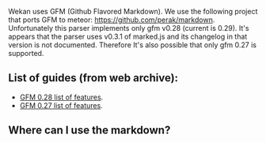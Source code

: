 Wekan uses GFM (Github Flavored Markdown).
We use the following project that ports GFM to meteor: https://github.com/perak/markdown. Unfortunately this parser implements only gfm v0.28 (current is 0.29). It's appears that the parser uses v0.3.1 of marked.js and its changelog in that version is not documented. Therefore It's also possible that only gfm 0.27 is supported.

## List of guides (from web archive):
* [GFM 0.28 list of features](https://web.archive.org/web/20190405063005/https://github.github.com/gfm/).
* [GFM 0.27 list of features](https://web.archive.org/web/20170314184131/https://github.github.com/gfm/).

## Where can I use the markdown?
